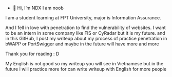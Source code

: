 - 👋 Hi, I’m NDX
I am noob


I am a student learning at FPT University, major is Information Assurance. 

And I fell in love with penetration to find the vulnerability of websites. I want to be an intern in some company like FIS or CyRadar but it is my future.
and in this GitHub, I post my writeup about my process of practice penetration in bWAPP or PortSwigger and maybe in the future will have more and more

Thank you for reading : D

My English is not good so my writeup you will see in Vietnamese but in the future i will practice more for can write writeup with English for more people
